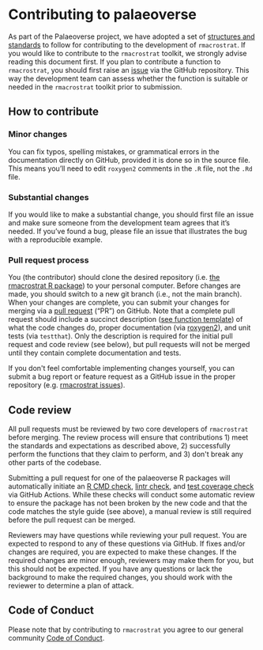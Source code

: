 # Contributing to palaeoverse

As part of the Palaeoverse project, we have adopted a set of [structures and standards](https://palaeoverse.org/articles/structure-and-standards.html) to follow for contributing to the development of `rmacrostrat`. If you would like to contribute to the `rmacrostrat` toolkit, we strongly advise reading this document first. If you plan to contribute a function to `rmacrostrat`, you should first raise an [issue](https://github.com/palaeoverse-community/rmacrostrat/issues) via the GitHub repository. This way the development team can assess whether the function is suitable or needed in the `rmacrostrat` toolkit prior to submission.

## How to contribute

### Minor changes

You can fix typos, spelling mistakes, or grammatical errors in the documentation directly on GitHub, provided it is done so in the source file. This means you’ll need to edit `roxygen2` comments in the `.R` file, not the `.Rd` file.

### Substantial changes

If you would like to make a substantial change, you should first file an issue and make sure someone from the development team agrees that it’s needed. If you’ve found a bug, please file an issue that illustrates the bug with a reproducible example.

### Pull request process

You (the contributor) should clone the desired repository (i.e. [the rmacrostrat R package](https://github.com/palaeoverse-community/rmacrostrat)) to your personal computer. Before changes are made, you should switch to a new git branch (i.e., not the main branch). When your changes are complete, you can submit your changes for merging via a [pull request](https://docs.github.com/en/pull-requests/collaborating-with-pull-requests/proposing-changes-to-your-work-with-pull-requests/about-pull-requests) (“PR”) on GitHub. Note that a complete pull request should include a succinct description ([see function template](https://github.com/palaeoverse-community/rmacrostrat/blob/main/pull_request_template.md)) of what the code changes do, proper documentation (via [roxygen2](https://roxygen2.r-lib.org)), and unit tests (via `testthat`). Only the description is required for the initial pull request and code review (see below), but pull requests will not be merged until they contain complete documentation and tests.

If you don't feel comfortable implementing changes yourself, you can submit a bug report or feature request as a GitHub issue in the proper repository (e.g. [rmacrostrat issues](https://github.com/palaeoverse-community/rmacrostrat/issues)).

## Code review
All pull requests must be reviewed by two core developers of `rmacrostrat` before merging. The review process will ensure that contributions 1) meet the standards and expectations as described above, 2) successfully perform the functions that they claim to perform, and 3) don't break any other parts of the codebase.

Submitting a pull request for one of the palaeoverse R packages will automatically initiate an [R CMD check]( https://r-pkgs.org/check.html), [lintr check](https://lintr.r-lib.org/index.html), and [test coverage check](https://github.com/r-lib/covr) via GitHub Actions. While these checks will conduct some automatic review to ensure the package has not been broken by the new code and that the code matches the style guide (see above), a manual review is still required before the pull request can be merged.

Reviewers may have questions while reviewing your pull request. You are expected to respond to any of these questions via GitHub. If fixes and/or changes are required, you are expected to make these changes. If the required changes are minor enough, reviewers may make them for you, but this should not be expected. If you have any questions or lack the background to make the required changes, you should work with the reviewer to determine a plan of attack.

## Code of Conduct

Please note that by contributing to `rmacrostrat` you agree to our general community [Code of Conduct](https://palaeoverse.org/CODE_OF_CONDUCT.html).
